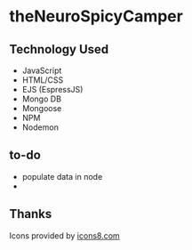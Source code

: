 # theNeuroSpicyCamper

## Technology Used

- JavaScript
- HTML/CSS
- EJS (EspressJS)
- Mongo DB
- Mongoose
- NPM
- Nodemon

## to-do

- populate data in node
- 

## Thanks
Icons provided by [icons8.com](https://icons8.com/icon/2512/campfire)
